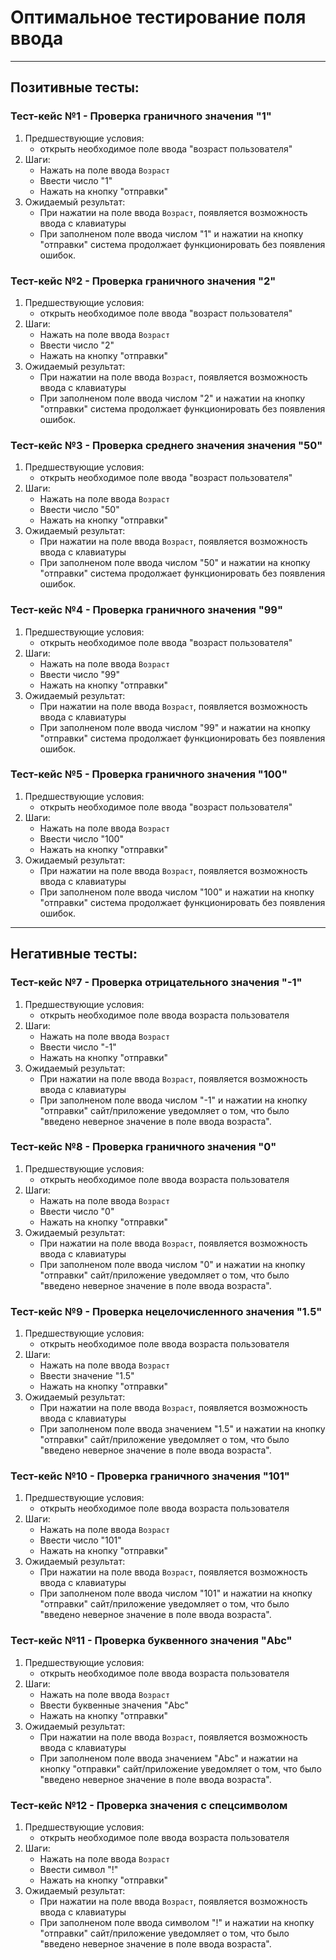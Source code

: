 # Оптимальное тестирование поля ввода
***
## Позитивные тесты:
### Тест-кейс №1 -  Проверка граничного значения "1"
1. Предшествующие условия:
    - открыть необходимое поле ввода "возраст пользователя"
2. Шаги:
    - Нажать на поле ввода `Возраст`
    - Ввести число "1" 
    - Нажать на кнопку "отправки"
3. Ожидаемый результат:
    - При нажатии на поле ввода `Возраст`, появляется возможность ввода с клавиатуры
    - При заполненом поле ввода числом "1" и нажатии на кнопку "отправки" система продолжает функционировать без появления ошибок.

### Тест-кейс №2 -  Проверка граничного значения "2"
1. Предшествующие условия:
    - открыть необходимое поле ввода "возраст пользователя"
2. Шаги:
    - Нажать на поле ввода `Возраст`
    - Ввести число "2" 
    - Нажать на кнопку "отправки"
3. Ожидаемый результат:
    - При нажатии на поле ввода `Возраст`, появляется возможность ввода с клавиатуры
    - При заполненом поле ввода числом "2" и нажатии на кнопку "отправки" система продолжает функционировать без появления ошибок.

### Тест-кейс №3 -  Проверка среднего значения значения "50"
1. Предшествующие условия:
    - открыть необходимое поле ввода "возраст пользователя"
2. Шаги:
    - Нажать на поле ввода `Возраст`
    - Ввести число "50" 
    - Нажать на кнопку "отправки"
3. Ожидаемый результат:
    - При нажатии на поле ввода `Возраст`, появляется возможность ввода с клавиатуры
    - При заполненом поле ввода числом "50" и нажатии на кнопку "отправки" система продолжает функционировать без появления ошибок.

### Тест-кейс №4 -  Проверка граничного значения "99"
1. Предшествующие условия:
    - открыть необходимое поле ввода "возраст пользователя"
2. Шаги:
    - Нажать на поле ввода `Возраст`
    - Ввести число "99" 
    - Нажать на кнопку "отправки"
3. Ожидаемый результат:
    - При нажатии на поле ввода `Возраст`, появляется возможность ввода с клавиатуры
    - При заполненом поле ввода числом "99" и нажатии на кнопку "отправки" система продолжает функционировать без появления ошибок.
 
### Тест-кейс №5 -  Проверка граничного значения "100" 
1. Предшествующие условия:
    - открыть необходимое поле ввода "возраст пользователя"
2. Шаги:
    - Нажать на поле ввода `Возраст`
    - Ввести число "100" 
    - Нажать на кнопку "отправки"
3. Ожидаемый результат:
    - При нажатии на поле ввода `Возраст`, появляется возможность ввода с клавиатуры
    - При заполненом поле ввода числом "100" и нажатии на кнопку "отправки" система продолжает функционировать без появления ошибок.
***
## Негативные тесты:

### Тест-кейс №7 -  Проверка отрицательного значения "-1"
1. Предшествующие условия:
    - открыть необходимое поле ввода возраста пользователя
2. Шаги:
    - Нажать на поле ввода `Возраст`
    - Ввести число "-1" 
    - Нажать на кнопку "отправки"
3. Ожидаемый результат:
    - При нажатии на поле ввода `Возраст`, появляется возможность ввода с клавиатуры
    - При заполненом поле ввода числом "-1" и нажатии на кнопку "отправки" сайт/приложение уведомляет о том, что было "введено неверное значение в поле ввода возраста".


### Тест-кейс №8 -  Проверка граничного значения "0"
1. Предшествующие условия:
    - открыть необходимое поле ввода возраста пользователя
2. Шаги:
    - Нажать на поле ввода `Возраст`
    - Ввести число "0" 
    - Нажать на кнопку "отправки"
3. Ожидаемый результат:
    - При нажатии на поле ввода `Возраст`, появляется возможность ввода с клавиатуры
    - При заполненом поле ввода числом "0" и нажатии на кнопку "отправки" сайт/приложение уведомляет о том, что было "введено неверное значение в поле ввода возраста".

### Тест-кейс №9 - Проверка нецелочисленного значения "1.5" 
1. Предшествующие условия:
    - открыть необходимое поле ввода возраста пользователя
2. Шаги:
    - Нажать на поле ввода `Возраст`
    - Ввести значение "1.5" 
    - Нажать на кнопку "отправки"
3. Ожидаемый результат:
    - При нажатии на поле ввода `Возраст`, появляется возможность ввода с клавиатуры
    - При заполненом поле ввода значением "1.5" и нажатии на кнопку "отправки" сайт/приложение уведомляет о том, что было "введено неверное значение в поле ввода возраста".


### Тест-кейс №10 - Проверка граничного значения "101"
1. Предшествующие условия:
    - открыть необходимое поле ввода возраста пользователя
2. Шаги:
    - Нажать на поле ввода `Возраст`
    - Ввести число "101" 
    - Нажать на кнопку "отправки"
3. Ожидаемый результат:
    - При нажатии на поле ввода `Возраст`, появляется возможность ввода с клавиатуры
    - При заполненом поле ввода числом "101" и нажатии на кнопку "отправки" сайт/приложение уведомляет о том, что было "введено неверное значение в поле ввода возраста".

### Тест-кейс №11 - Проверка буквенного значения "Abc"
1. Предшествующие условия:
    - открыть необходимое поле ввода возраста пользователя
2. Шаги:
    - Нажать на поле ввода `Возраст`
    - Ввести буквенные значения "Abc" 
    - Нажать на кнопку "отправки"
3. Ожидаемый результат:
    - При нажатии на поле ввода `Возраст`, появляется возможность ввода с клавиатуры
    - При заполненом поле ввода значением "Abc" и нажатии на кнопку "отправки" сайт/приложение уведомляет о том, что было "введено неверное значение в поле ввода возраста".

### Тест-кейс №12 - Проверка значения с спецсимволом
1. Предшествующие условия:
    - открыть необходимое поле ввода возраста пользователя
2. Шаги:
    - Нажать на поле ввода `Возраст`
    - Ввести символ "!" 
    - Нажать на кнопку "отправки"
3. Ожидаемый результат:
    - При нажатии на поле ввода `Возраст`, появляется возможность ввода с клавиатуры
    - При заполненом поле ввода символом "!" и нажатии на кнопку "отправки" сайт/приложение уведомляет о том, что было "введено неверное значение в поле ввода возраста".